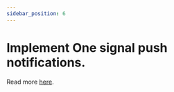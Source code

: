 ```yaml
---
sidebar_position: 6
---
```


# Implement One signal push notifications.

Read more [here](https://www.google.com/url?q=https://docs.google.com/document/d/1jy5NvIve_R9JADFh7Yazk6XKxjDNuN81iIH85Ir5E5s/edit?usp%3Dsharing&sa=D&source=editors&ust=1664361389198221&usg=AOvVaw0zP8AFKr_4ftpMOkcwcVeP).